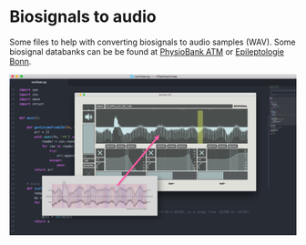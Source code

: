 # Biosignals to audio

Some files to help with converting biosignals to audio samples (WAV). Some biosignal databanks can be be found at [PhysioBank ATM](https://physionet.org/cgi-bin/atm/ATM) or [Epileptologie Bonn](http://epileptologie-bonn.de/cms/front_content.php?idcat=193&lang=3&changelang=3).

![img](https://github.com/hanswillem/biosignals_to_audio_file/blob/master/biomod_img.png)
